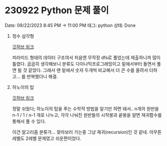 # 230922 Python 문제 풀이

Date: 09/22/2023 8:45 PM → 11:00 PM
태그: python
상태: Done

1. 정수 삼각형
    
    [깃허브 링크](https://github.com/srlee056/algorithm-study/tree/6fd3686929fc71ce01272e73d27aa2e799749e25/%ED%94%84%EB%A1%9C%EA%B7%B8%EB%9E%98%EB%A8%B8%EC%8A%A4/lv3/43105.%E2%80%85%EC%A0%95%EC%88%98%E2%80%85%EC%82%BC%EA%B0%81%ED%98%95)
    
    피라미드 형태의 데이터 구조여서 처음엔 무작정 dfs로 풀었는데 제출하니까 많이 틀렸다.
    곰곰히 생각해보니 분류도 다이나믹프로그래밍이고 밑에서부터 돌면서 풀면 될 것 같았다.
    그래서 맨 밑에서 숫자 두개씩 비교해서 더 큰 수를 올려서 더하고… 를 반복했더니 해결.
    
2. 하노이의 탑
    
    [깃허브 링크](https://github.com/srlee056/algorithm-study/tree/main/%ED%94%84%EB%A1%9C%EA%B7%B8%EB%9E%98%EB%A8%B8%EC%8A%A4/lv2/12946.%E2%80%85%ED%95%98%EB%85%B8%EC%9D%B4%EC%9D%98%E2%80%85%ED%83%91)
    
    정말 쉬웠다; 하노이의 탑을 푸는 수학적 방법을 알기만 하면 돼서..
    n개의 원반을 n-1 / 1 / n-1 개로 나누고, 각각 나눠진 원반들의 시작봉과 끝봉을 알면 
    재귀함수를 통해서 풀 수 있다. 
    
    이건 알고리즘 분류가… 찾아보러 가는중 
    그냥 재귀(recursion)인 것 같네. 아무튼 레벨도 2레벨 문제였고 쉬운편이었다.